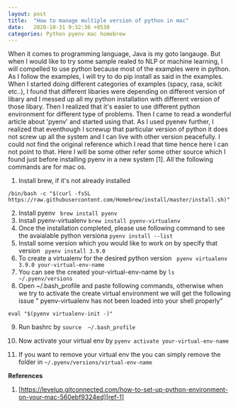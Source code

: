 ```yaml
---
layout: post
title:  "How to manage multiple version of python in mac"
date:   2020-10-31 9:32:36 +0530
categories: Python pyenv mac homebrew
---
```

When it comes to programming language, Java is my goto langauge. But when I would like to try some sample realed to NLP or machine learning, I will compelled to use
python because most of the examples were in python. As I follow the examples, I will try to do pip install as said in the examples. When I started doing different
categories of examples (spacy, rasa, scikit etc..), I found that different libaries were depending on different version of libary and I messed up all my python installation with
different version of those libary. Then I realized that it's easier to use different python environment for different type of problems. Then I came to read a wonderful article about 'pyenv'
and started using that. As I used pyenev further, I realized that eventhough I screwup that particular version of python it does not screw up all the system
and I can live with other version peacefully. I could not find the original reference which I read that time hence here I can not point to that. Here I will be some other
refer some other source which I found just before installing pyenv in a new system [1]. All the following commands are for mac os. 

1. Install brew, if it's not already installed
```
/bin/bash -c "$(curl -fsSL https://raw.githubusercontent.com/Homebrew/install/master/install.sh)"
```
2. Install pyenv
``` brew install pyenv```
3. Install pyenv-virtualenv
``` brew install pyenv-virtualenv ```
4. Once the installation completed, please use following command to see the avaialable python versiona
``` pyenv install --list ```
5. Install some version which you would like to work on by specify that version
``` pyenv install 3.9.0```
6.  To create a virtualenv for the desired python version
``` pyenv virtualenv 3.9.0 your-virtual-env-name```
7. You can see the created your-virtual-env-name by 
``` ls ~/.pyenv/versions ```
8. Open ~/.bash_profile and paste following commands, otherwise when we try to activate the create virtual environment we will get the following issue 
" pyenv-virtualenv has not been loaded into your shell properly"
  ```eval "$(pyenv init -)"
eval "$(pyenv virtualenv-init -)"
```
9. Run bashrc by
``` source  ~/.bash_profile ```

10. Now activate your virtual env by
``` pyenv activate your-virtual-env-name ```

11. If you want to remove your virtual env the you can simply remove the folder in ```~/.pyenv/versions/virtual-env-name```


**References**
1. [https://levelup.gitconnected.com/how-to-set-up-python-environment-on-your-mac-560ebf9324ed][ref-1]

